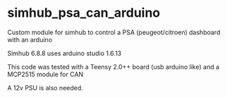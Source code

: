 # simhub_psa_can_arduino
Custom module for simhub to control a PSA (peugeot/citroen) dashboard with an arduino

Simhub 6.8.8 uses arduino studio 1.6.13

This code was tested with a Teensy 2.0++ board (usb arduino like) and a MCP2515 module for CAN

A 12v PSU is also needed.
